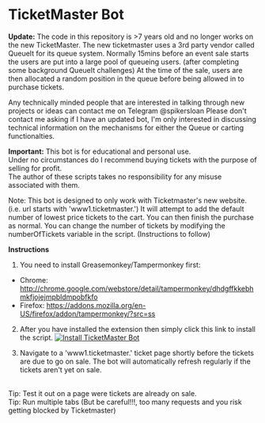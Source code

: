 # TicketMaster Bot

**Update:** 
The code in this repository is >7 years old and no longer works on the new TicketMaster.
The new ticketmaster uses a 3rd party vendor called QueueIt for its queue system. Normally 15mins before an event sale starts the users are put into a large pool of queueing users. (after completing some background QueueIt challenges)
At the time of the sale, users are then allocated a random position in the queue before being allowed in to purchase tickets.

Any technically minded people that are interested in talking through new projects or ideas can contact me on Telegram @spikersloan
Please don't contact me asking if I have an updated bot, I'm only interested in discussing technical information on the mechanisms for either the Queue or carting functionalties.


**Important:** 
This bot is for educational and personal use.  
Under no circumstances do I recommend buying tickets with the purpose of selling for profit.  
The author of these scripts takes no responsibility for any misuse associated with them.

Note: This bot is designed to only work with Ticketmaster's new website. (i.e. url starts with 'www1.ticketmaster.')
It will attempt to add the default number of lowest price tickets to the cart. You can then finish the purchase as normal.
You can change the number of tickets by modifying the numberOfTickets variable in the script. (Instructions to follow)


**Instructions**

1) You need to install Greasemonkey/Tampermonkey first:
* Chrome: http://chrome.google.com/webstore/detail/tampermonkey/dhdgffkkebhmkfjojejmpbldmpobfkfo
* Firefox: https://addons.mozilla.org/en-US/firefox/addon/tampermonkey/?src=ss  

2) After you have installed the extension then simply click this link to install the script.
[![Install TicketMaster Bot](https://github.com/spikeruk/TicketmasterBot/blob/master/resources/install.png)](https://github.com/spikeruk/TicketmasterBot/raw/master/ticketmasterbot.user.js)


3) Navigate to a 'www1.ticketmaster.' ticket page shortly before the tickets are due to go on sale.
The bot will automatically refresh regularly if the tickets aren't yet on sale.  

<br>
Tip: Test it out on a page were tickets are already on sale. <br>
Tip: Run multiple tabs (But be careful!!!, too many requests and you risk getting blocked by Ticketmaster)

